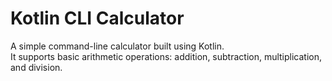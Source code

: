 # Kotlin CLI Calculator

A simple command-line calculator built using Kotlin.  
It supports basic arithmetic operations: addition, subtraction, multiplication, and division.

